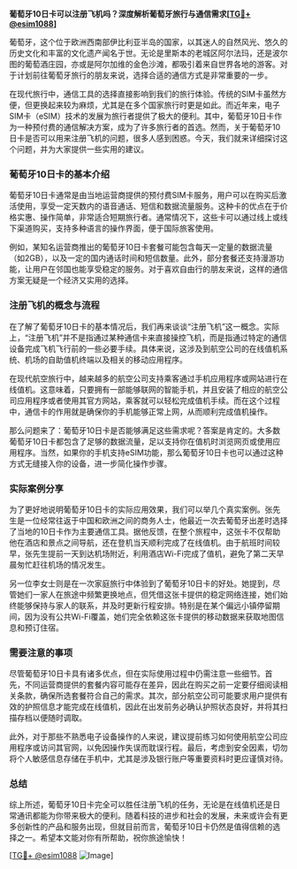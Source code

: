 **葡萄牙10日卡可以注册飞机吗？深度解析葡萄牙旅行与通信需求[[TG💪+ @esim1088](https://t.me/s/esim1088)]**

葡萄牙，这个位于欧洲西南部伊比利亚半岛的国家，以其迷人的自然风光、悠久的历史文化和丰富的文化遗产闻名于世。无论是里斯本的老城区阿尔法玛，还是波尔图的葡萄酒庄园，亦或是阿尔加维的金色沙滩，都吸引着来自世界各地的游客。对于计划前往葡萄牙旅行的朋友来说，选择合适的通信方式是非常重要的一步。

在现代旅行中，通信工具的选择直接影响到我们的旅行体验。传统的SIM卡虽然方便，但更换起来较为麻烦，尤其是在多个国家旅行时更是如此。而近年来，电子SIM卡（eSIM）技术的发展为旅行者提供了极大的便利。其中，葡萄牙10日卡作为一种预付费的通信解决方案，成为了许多旅行者的首选。然而，关于葡萄牙10日卡是否可以用来注册飞机的问题，很多人感到困惑。今天，我们就来详细探讨这个问题，并为大家提供一些实用的建议。

### 葡萄牙10日卡的基本介绍

葡萄牙10日卡通常是由当地运营商提供的预付费SIM卡服务，用户可以在购买后激活使用，享受一定天数内的语音通话、短信和数据流量服务。这种卡的优点在于价格实惠、操作简单，非常适合短期旅行者。通常情况下，这些卡可以通过线上或线下渠道购买，支持多种语言的操作界面，便于国际旅客使用。

例如，某知名运营商推出的葡萄牙10日卡套餐可能包含每天一定量的数据流量（如2GB），以及一定的国内通话时间和短信数量。此外，部分套餐还支持漫游功能，让用户在邻国也能享受稳定的服务。对于喜欢自由行的朋友来说，这样的通信方案无疑是一个经济又实用的选择。

### 注册飞机的概念与流程

在了解了葡萄牙10日卡的基本情况后，我们再来谈谈“注册飞机”这一概念。实际上，“注册飞机”并不是指通过某种通信卡来直接操控飞机，而是指通过特定的通信设备完成飞机飞行前的一些必要手续。具体来说，这涉及到航空公司的在线值机系统、机场的自助值机终端以及相关的移动应用程序。

在现代航空旅行中，越来越多的航空公司支持乘客通过手机应用程序或网站进行在线值机。这意味着，只要拥有一部能够联网的智能手机，并且安装了相应的航空公司应用程序或者使用其官方网站，乘客就可以轻松完成值机手续。而在这个过程中，通信卡的作用就是确保你的手机能够正常上网，从而顺利完成值机操作。

那么问题来了：葡萄牙10日卡是否能够满足这些需求呢？答案是肯定的。大多数葡萄牙10日卡都包含了足够的数据流量，足以支持你在值机时浏览网页或使用应用程序。当然，如果你的手机支持eSIM功能，那么葡萄牙10日卡也可以通过这种方式无缝接入你的设备，进一步简化操作步骤。

### 实际案例分享

为了更好地说明葡萄牙10日卡的实际应用效果，我们可以举几个真实案例。张先生是一位经常往返于中国和欧洲之间的商务人士，他最近一次去葡萄牙出差时选择了当地的10日卡作为主要通信工具。据他反馈，在整个旅程中，这张卡不仅帮助他在酒店和景点之间导航，还在登机当天顺利完成了在线值机。由于航班时间较早，张先生提前一天到达机场附近，利用酒店Wi-Fi完成了值机，避免了第二天早晨匆忙赶往机场的情况发生。

另一位李女士则是在一次家庭旅行中体验到了葡萄牙10日卡的好处。她提到，尽管她们一家人在旅途中频繁更换地点，但凭借这张卡提供的稳定网络连接，她们始终能够保持与家人的联系，并及时更新行程安排。特别是在某个偏远小镇停留期间，因为没有公共Wi-Fi覆盖，她们完全依赖这张卡提供的移动数据来获取地图信息和预订住宿。

### 需要注意的事项

尽管葡萄牙10日卡具有诸多优点，但在实际使用过程中仍需注意一些细节。首先，不同运营商提供的套餐内容可能存在差异，因此在购买之前一定要仔细阅读相关条款，确保所选套餐符合自己的需求。其次，部分航空公司可能要求用户提供有效的护照信息才能完成在线值机，因此在出发前务必确认护照状态良好，并将其扫描存档以便随时调取。

此外，对于那些不熟悉电子设备操作的人来说，建议提前练习如何使用航空公司应用程序或访问其官网，以免因操作失误而耽误行程。最后，考虑到安全因素，切勿将个人敏感信息存储在手机中，尤其是涉及银行账户等重要资料时更应谨慎对待。

### 总结

综上所述，葡萄牙10日卡完全可以胜任注册飞机的任务，无论是在线值机还是日常通讯都能为你带来极大的便利。随着科技的进步和社会的发展，未来或许会有更多创新性的产品和服务出现，但就目前而言，葡萄牙10日卡仍然是值得信赖的选择之一。希望本文能对你有所帮助，祝你旅途愉快！

[[TG💪+ @esim1088](https://t.me/s/esim1088) ![Image](https://i.postimg.cc/4NQfJmqS/Snipaste-2025-05-13-00-14-12.png)]
